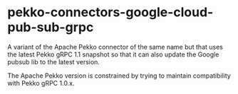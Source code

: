 # pekko-connectors-google-cloud-pub-sub-grpc

A variant of the Apache Pekko connector of the same name but that uses the latest Pekko gRPC 1.1 snapshot so that it can also update the Google pubsub lib to the latest version.

The Apache Pekko version is constrained by trying to maintain compatibility with Pekko gRPC 1.0.x.
